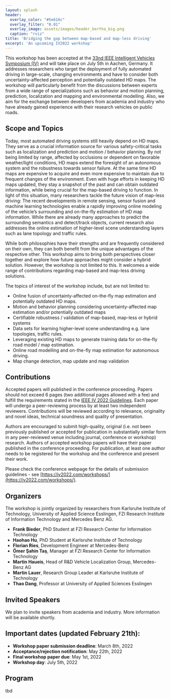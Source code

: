 ```yaml
---
layout: splash
header:
  overlay_color: "#5e616c"
  overlay_filter: "0.01"
  overlay_image: assets/images/header_bertha_big.png
  caption: "rviz"
title: 'Bridging the gap between map-based and map-less driving'
excerpt: 'An upcoming IV2022 workshop'
---
```


This workshop has been accepted at the [33nd IEEE Intelligent Vehicles Symposium (IV)](https://iv2022.com/) and will take place on July 5th in Aachen, Germany. It addresses researchers who target the deployment of fully automated driving in large-scale, changing environments and have to consider both uncertainty-affected perception and potentially outdated HD maps. The workshop will particularly benefit from the discussions between experts from a wide range of specializations such as behavior and motion planning, prediction, localization and mapping and environmental modelling. Also, we aim for the exchange between developers from academia and industry who have already gained experience with their research vehicles on public roads.

## Scope and Topics

Today, most automated driving systems still heavily depend on HD maps. They serve as a crucial information source for various safety-critical tasks such as localization and prediction and motion / behavior planning. By not being limited by range, affected by occlusions or dependent on favorable weather/light conditions, HD maps extend the foresight of an autonomous system and the robustness towards sensor failure. At the same time HD maps are expensive to acquire and even more expensive to maintain due to frequent changes of the environment. Even with huge efforts in keeping HD maps updated, they stay a snapshot of the past and can obtain outdated information, while being crucial for the map-based driving to function. In light of this situation, many researchers tackle the future vision of map-less driving: The recent developments in remote sensing, sensor fusion and machine learning technologies enable a rapidly improving online modeling of the vehicle’s surrounding and on-the-fly estimation of HD map information. While there are already many approaches to predict the surrounding semantics and detect/track objects, current research also addresses the online estimation of higher-level scene understanding layers such as lane topology and traffic rules. 

While both philosophies have their strengths and are frequently considered on their own, they can both benefit from the unique advantages of the respective other. This workshop aims to bring both perspectives closer together and explore how future approaches might consider a hybrid solution. However, the workshop is not limited to this. It welcomes a wide range of contributions regarding map-based and map-less driving solutions.  

The topics of interest of the workshop include, but are not limited to:
- Online fusion of uncertainty-affected on-the-fly map estimation and potentially outdated HD maps.
- Motion and behavior planning considering uncertainty-affected map estimation and/or potentially outdated maps
- Certifiable robustness / validation of map-based, map-less or hybrid systems
- Data sets for learning higher-level scene understanding e.g. lane topologies, traffic rules.
- Leveraging existing HD maps to generate training data for on-the-fly road model / map estimation.
- Online road modelling and on-the-fly map estimation for autonomous driving.
- Map change detection, map update and map validation


## Contributions

 Accepted papers will published in the conference proceeding. Papers should not exceed 6 pages (two additional pages allowed with a fee) and fulfill the requirements stated in the [IEEE IV 2022 Guidelines](https://iv2022.com/program/review-guidelines/). Each paper will undergo a peer-reviewing process by at least two independent reviewers. Contributions will be reviewed according to relevance, originality and novel ideas, technical soundness and quality of presentation.

Authors are encouraged to submit high-quality, original (i.e. not been previously published or accepted for publication in substantially similar form in any peer-reviewed venue including journal, conference or workshop) research. Authors of accepted workshop papers will have their paper published in the conference proceeding. For publication, at least one author needs to be registered for the workshop and the conference and present their work.

Please check the conference webpage for the details of submission guidelines - see [https://iv2022.com/workshops/](https://iv2022.com/workshops/).

<!---
While preparing your manuscript, please follow the formatting guidelines of IEEE available here and listed below. Papers submitted to this workshop as well as IV2022 must be original, not previously published or accepted for publication elsewhere, and they must not be submitted to any other event or publication during the entire review process.
-->

## Organizers

The workshop is jointly organized by researchers from Karlsruhe Institute of Technology, University of Applied Science Esslingen, FZI Research Institute of Information Technology and Mercedes Benz AG.

- **Frank Bieder**, PhD Student at FZI Research Center for Information Technology
- **Haohao Hu**, PhD Student at Karlsruhe Institute of Technology
- **Florian Ries**, Development Engineer at Mercedes-Benz
- **Ömer Şahin Taş**, Manager at FZI Research Center for Information Technology
- **Martin Haueis**, Head of R&D Vehicle Localization Group, Mercedes-Benz AG
- **Martin Lauer**, Research Group Leader at Karlsruhe Institute of Technology
- **Thao Dang**, Professor at University of Applied Sciences Esslingen

## Invited Speakers

We plan to invite speakers from academia and industry. More information will be available shortly.

## Important dates (updated February 21th):​​
- **Workshop paper submission deadline**: March 8th, 2022
- **Acceptance/rejection notification**: May 22th, 2022
- **Final workshop paper due**: May 1st, 2022
- **Workshop day**: July 5th, 2022

## Program

tbd 